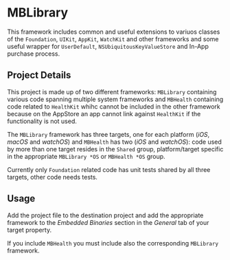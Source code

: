 # MBLibrary
This framework includes common and useful extensions to variuos classes of the `Foundation`, `UIKit`, `AppKit`, `WatchKit` and other frameworks and some useful wrapper for `UserDefault`, `NSUbiquitousKeyValueStore` and In-App purchase process.

## Project Details
This project is made up of two different frameworks: `MBLibrary` containing various code spanning multiple system frameworks and `MBHealth` containing code related to `HealthKit` whihc cannot be included in the other framework because on the AppStore an app cannot link against `HealthKit` if the functionality is not used.

The `MBLibrary` framework has three targets, one for each platform (_iOS_, _macOS_ and _watchOS_) and `MBHealth` has two (_iOS_ and _watchOS_): code used by more than one target resides in the `Shared` group, platform/target specific in the appropriate `MBLibrary *OS` or `MBHealth *OS` group.

Currently only `Foundation` related code has unit tests shared by all three targets, other code needs tests.

## Usage
Add the project file to the destination project and add the appropriate framework to the _Embedded Binaries_ section in the _General_ tab of your target property.

If you include `MBHealth` you must include also the corresponding `MBLibrary` framework.
